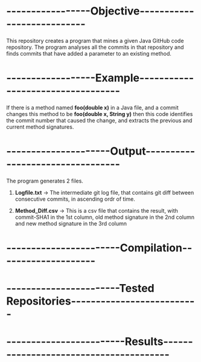 -----------------Objective---------------------------
=========================
This repository creates a program that mines a given Java GitHub code repository. The program analyses all the commits in that repository and finds commits that have added a parameter to an existing method. 

------------------Example----------------------------------
=================================
If there is a method named **foo(double x)** in a Java file, and a commit changes this method to be **foo(double x, String y)** then this code identifies the commit number that caused the change, and extracts the previous and current method signatures.

---------------------Output---------------------------------
=============================
The program generates 2 files.
1) **Logfile.txt** -> The intermediate git log file, that contains git diff between consecutive commits, in ascending ordr of time. 

2) **Method_Diff.csv** -> This is a csv file that contains the result, with commit-SHA1 in the 1st column, old method signature in the 2nd column and new method signature in the 3rd column 

-----------------------Compilation--------------------
===================
-----------------------Tested Repositories--------------------------
===============================

------------------------Results---------------------------------------
=============================

